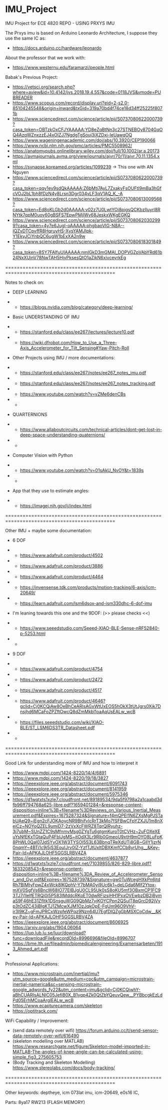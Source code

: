 # IMU_Project
IMU Project for ECE 4820 REPO - USING PRXYS IMU

The Prxys imu is based on Arduino Leonardo Architecture, I suppose they use the same IC as:
- https://docs.arduino.cc/hardware/leonardo

About the professor that we work with:
- https://www.westernu.edu/faramarzi/people.html

Babak's Previous Project:
- https://vetsci.org/search.php?where=aview&id=10.4142/jvs.2018.19.4.557&code=0118JVS&vmode=PUBREADER
- https://www.scopus.com/record/display.uri?eid=2-s2.0-85104245548&origin=inward&txGid=319a70bd4f74ce18d34ff25225f8071b
- https://www.sciencedirect.com/science/article/pii/S0737080622000739?casa_token=OBTzkOxCFJYAAAAA:YD8eZqBtNn3c27STNEBOy8704GqOQ4AzqWZnxzzEJ4xOlZJ7NgdgTgSouj3iXZDxi-IeUawqOQ
- https://www.wageningenacademic.com/doi/abs/10.3920/CEP190066
- https://www.ncbi.nlm.nih.gov/pmc/articles/PMC5508962/
- https://anatomypubs.onlinelibrary.wiley.com/doi/full/10.1002/ar.a.20173
- https://avmajournals.avma.org/view/journals/ajvr/70/11/ajvr.70.11.1354.xml
- https://synapse.koreamed.org/articles/1099239 -> This one with AN Nguyen
- https://www.sciencedirect.com/science/article/pii/S0737080622000739?casa_token=qqv1ey9sdQkAAAAA:Z6bMti7AyL7ZxakvFsOUFtI9mBa3hGfcVOJ2bL1bh8fDzN4y8Lrsn3Dgr034vLF3qV1AQ_K_-A
- https://www.sciencedirect.com/science/article/pii/S0737080613009568?casa_token=Ed8oKLGb2d0AAAAA:v02z7U0LwtYOi8pigsQCKbzIluyrl8RNYtk7qpM0uov60gBSFS7EpwPMjlWv68JeskxWKgEGKQ
- https://www.sciencedirect.com/science/article/pii/S0737080620302999?casa_token=4y7e6JugI-oAAAAA:phgbaoVIG-N8A--IQZvDTCpvffR8HqruyHS-XysYAMJIpk-Y1EkyJCiYnbQC6ugW1bExXA2n9w
- https://www.sciencedirect.com/science/article/pii/S0737080618301849?casa_token=8SY7FAIfuUIAAAAA:nmIGkD3mGMAI_DOPVGZpVAbYRd61b24NxXUinV78NwTAH5HjyPksesQtO1aZikN6xivceyrkEg

============================================================================================

Notes to check on:
- DEEP LEARNING
- - https://blogs.nvidia.com/blog/category/deep-learning/

- Basic UNDERSTANDING OF IMU
- - https://stanford.edu/class/ee267/lectures/lecture10.pdf
- - https://wiki.dfrobot.com/How_to_Use_a_Three-Axis_Accelerometer_for_Tilt_Sensing#Yaw-Pitch-Roll

- Other Projects using IMU / more documentations:
- - https://stanford.edu/class/ee267/notes/ee267_notes_imu.pdf
- - https://stanford.edu/class/ee267/notes/ee267_notes_tracking.pdf
- - https://www.youtube.com/watch?v=vZMe6denCBs
- - 

- QUARTERNIONS
- - https://www.allaboutcircuits.com/technical-articles/dont-get-lost-in-deep-space-understanding-quaternions/
- - 

- Computer Vision with Python
- - https://www.youtube.com/watch?v=01sAkU_NvOY&t=1839s
- - 

- App that they use to estimate angles:
- - https://imagej.nih.gov/ij/index.html

============================================================================================

Other IMU + maybe some documentation:
- 6 DOF
- - https://www.adafruit.com/product/4502
- - https://www.adafruit.com/product/3886
- - https://www.adafruit.com/product/4464
- - https://invensense.tdk.com/products/motion-tracking/6-axis/icm-20649/
- - https://learn.adafruit.com/lsm6dsox-and-ism330dhc-6-dof-imu

- I'm leaning towards this one and the 9DOF: (>> please checks <<)
- - https://www.seeedstudio.com/Seeed-XIAO-BLE-Sense-nRF52840-p-5253.html
- - 

- 9 DOF
- - https://www.adafruit.com/product/4754
- - https://www.adafruit.com/product/2472

- - https://www.adafruit.com/product/4517
- - https://www.adafruit.com/product/4646?gclid=Cj0KCQiAw8OeBhCeARIsAGxWtUxEOS5hOkX3tUtJgrs0Xik7Dnsjhd6MCaFoZPZftOwcQ8dZmMkbl1oaAqUsEALw_wcB
- - https://files.seeedstudio.com/wiki/XIAO-BLE/ST_LSM6DS3TR_Datasheet.pdf
- - 

============================================================================================

Good Link for understanding more of IMU and how to interpret it
- https://www.mdpi.com/1424-8220/14/4/6891
- https://www.mdpi.com/1424-8220/19/18/3827
- https://ieeexplore.ieee.org/abstract/document/6091743
- https://ieeexplore.ieee.org/abstract/document/8141959
- https://ieeexplore.ieee.org/abstract/document/5975346
- https://d1wqtxts1xzle7.cloudfront.net/89189534/9da5f9798a2a1caabd3dfb96ff794768a625-libre.pdf?1659401284=&response-content-disposition=inline%3B+filename%3DReviews_on_Various_Inertial_Measurement.pdf&Expires=1675287324&Signature=f4mQPEl1N6ZXsMgPJSTabUAeQ9~iEgn2cFJOKAoycNR9BhifvIcRrT3kMo7fSFBwCFpYZXJU1m8nXeiCz~NOYoQZEL9umiD7-2zVxXcFWRZ8TqrQIRyuhz-3j7ubM~SUnZZ1C9sMfnmvMsg0ZYgTu6gtgmKuroT0tCVHz~2uFOXeXEuYsNfEKxTGtaQuP4FblJgMS~itOdX3Lr9Rlb0GmeoU9xtH9mOYO8LuFpK8PhWL0Qal07JdSYvOX1W3TYSOI5S3L63BbnqTReXdUTj8GB~GllY1jzrN0nqmY~4BTi1c9j5jS3EouIJrv0lZ-YzfTJtUxltDBXKmfCCb8yrUhg__&Key-Pair-Id=APKAJLOHF5GGSLRBV4ZA
- https://ieeexplore.ieee.org/abstract/document/4637877
- https://d1wqtxts1xzle7.cloudfront.net/71039855/826-829-libre.pdf?1633208543=&response-content-disposition=inline%3B+filename%3DA_Review_of_Accelerometer_Sensor_and_Gyr.pdf&Expires=1675287397&Signature=gw0TuWcegHXkPn6jtdRh7BIMtyFpwZ4xWck8lKQphV-Y7bMA0yj9Uc6k1~deLGda6Mlf2Ytox-mXV0SgfVs6BncW68IO77EIBJgU0CL95Uk0sS8oKU5mf3OBxmCP1FC93TJ7j1lelfETRQi0i5P583IMddcRKoET0dwRFizsiHH1PxxOVEwbzDB2jBymaS9F46hE31ZfItk1DSnsguWG09QbMz7vjKOYCPpn2QSulT8pGrcD92jVyp3tOdZC43jBIgKTJ1ZMcwXJM1OzJqkOpE-FgUm96O9VhV-ir3I9KZ~gFmJPRCxWzpfeWPqz9Nzn64U7EgfDlQZgGbMSXCoCdw__&Key-Pair-Id=APKAJLOHF5GGSLRBV4ZA
- https://ieeexplore.ieee.org/abstract/document/8606925
- https://arxiv.org/abs/1904.06064
- https://lup.lub.lu.se/luur/download?func=downloadFile&recordOId=8996696&fileOId=8996707
- https://bme.lth.se/fileadmin/biomedicalengineering/Examensarbeten/1913_Ahmed_art.pdf
- 

Professional Applications:
- https://www.microstrain.com/inertial/imu?utm_source=google&utm_medium=cpc&utm_campaign=microstrain-inertial-namerica&sc=sensing-microstrain-google_adwords_fy22&utm_content=imu&gclid=Cj0KCQjwhY-aBhCUARIsALNIC05JefiB0X_B1yqp4Zk0QtZbYQeuvQew__PYBbcgkEzLdPd05ErhMCoaArglEALw_wcB
- https://www.ecapturecamera.com/skeleton
- https://optitrack.com/


WiFi Capability / Improvement:
- (send data remotely over wifi) 
https://forum.arduino.cc/t/send-sensor-data-remotely-over-wifi/616490 
- (skeleton modelling over MATLAB) 
https://www.researchgate.net/figure/Skeleton-model-imported-in-MATLAB-The-angles-of-knee-angle-can-be-calculated-using-simple_fig3_275605753
- (Body Tracking and Skeleton Modelling)
https://www.stereolabs.com/docs/body-tracking/

============================================================================================

Other keywords:
deptheye, icm 073lat imu, icm-20649, e0s16 IC, 


Parts:
8ya17 RW213 (FLASH MEMORY)

